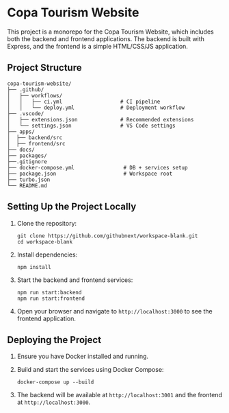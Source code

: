 # Copa Tourism Website

This project is a monorepo for the Copa Tourism Website, which includes both the backend and frontend applications. The backend is built with Express, and the frontend is a simple HTML/CSS/JS application.

## Project Structure

```
copa-tourism-website/
├── .github/
│   ├── workflows/
│   │   ├── ci.yml                   # CI pipeline
│   │   └── deploy.yml               # Deployment workflow
├── .vscode/
│   ├── extensions.json              # Recommended extensions
│   └── settings.json                # VS Code settings
├── apps/
│  ├── backend/src
│  ├── frontend/src
├── docs/
├── packages/
├──.gitignore
├── docker-compose.yml                # DB + services setup
├── package.json                      # Workspace root
├── turbo.json
└── README.md
```

## Setting Up the Project Locally

1. Clone the repository:
   ```
   git clone https://github.com/githubnext/workspace-blank.git
   cd workspace-blank
   ```

2. Install dependencies:
   ```
   npm install
   ```

3. Start the backend and frontend services:
   ```
   npm run start:backend
   npm run start:frontend
   ```

4. Open your browser and navigate to `http://localhost:3000` to see the frontend application.

## Deploying the Project

1. Ensure you have Docker installed and running.

2. Build and start the services using Docker Compose:
   ```
   docker-compose up --build
   ```

3. The backend will be available at `http://localhost:3001` and the frontend at `http://localhost:3000`.
